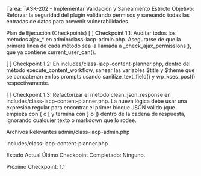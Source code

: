 Tarea: TASK-202 - Implementar Validación y Saneamiento Estricto
Objetivo: Reforzar la seguridad del plugin validando permisos y saneando todas las entradas de datos para prevenir vulnerabilidades.

Plan de Ejecución (Checkpoints)
[ ] Checkpoint 1.1: Auditar todos los métodos ajax_* en admin/class-iacp-admin.php. Asegurarse de que la primera línea de cada método sea la llamada a _check_ajax_permissions(), que ya contiene current_user_can().

[ ] Checkpoint 1.2: En includes/class-iacp-content-planner.php, dentro del método execute_content_workflow, sanear las variables $title y $theme que se concatenan en los prompts usando sanitize_text_field() y wp_kses_post() respectivamente.

[ ] Checkpoint 1.3: Refactorizar el método clean_json_response en includes/class-iacp-content-planner.php. La nueva lógica debe usar una expresión regular para encontrar el primer bloque JSON válido (que empieza con { o [ y termina con } o ]) dentro de la cadena de respuesta, ignorando cualquier texto o markdown que lo rodee.

Archivos Relevantes
admin/class-iacp-admin.php

includes/class-iacp-content-planner.php

Estado Actual
Último Checkpoint Completado: Ninguno.

Próximo Checkpoint: 1.1